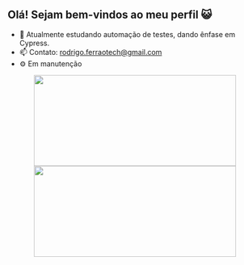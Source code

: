 ## Olá! Sejam bem-vindos ao meu perfil 😺

- 🌱 Atualmente estudando automação de testes, dando ênfase em Cypress.
- 📫 Contato: rodrigo.ferraotech@gmail.com
- ⚙  Em manutenção


<div align="center">
<a href="https://github.com/RodrigoFerrao">
<img height="180em" width="400em" src="https://github-readme-stats.vercel.app/api?username=RodrigoFerrao&show_icons=false&theme=merko&include_all_commits=true&count_private=true"/>
  <img height="180em" width="400em" src="https://github-readme-stats.vercel.app/api/top-langs/?username=RodrigoFerrao&langs_count=7&theme=merko"/>
</div>
